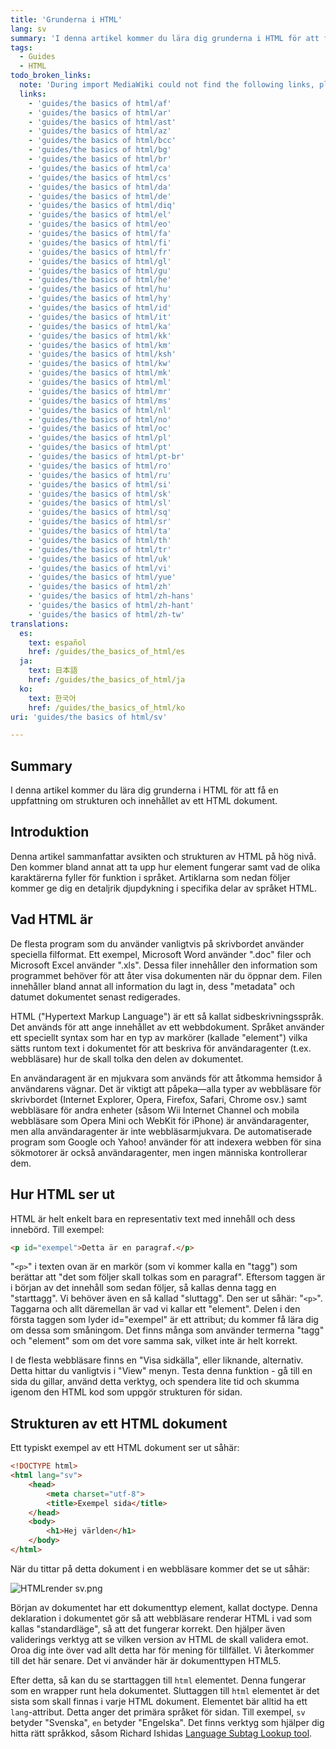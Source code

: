 ```yaml
---
title: 'Grunderna i HTML'
lang: sv
summary: 'I denna artikel kommer du lära dig grunderna i HTML för att få en uppfattning om strukturen och innehållet av ett HTML dokument.'
tags:
  - Guides
  - HTML
todo_broken_links:
  note: 'During import MediaWiki could not find the following links, please fix and adjust this list.'
  links:
    - 'guides/the basics of html/af'
    - 'guides/the basics of html/ar'
    - 'guides/the basics of html/ast'
    - 'guides/the basics of html/az'
    - 'guides/the basics of html/bcc'
    - 'guides/the basics of html/bg'
    - 'guides/the basics of html/br'
    - 'guides/the basics of html/ca'
    - 'guides/the basics of html/cs'
    - 'guides/the basics of html/da'
    - 'guides/the basics of html/de'
    - 'guides/the basics of html/diq'
    - 'guides/the basics of html/el'
    - 'guides/the basics of html/eo'
    - 'guides/the basics of html/fa'
    - 'guides/the basics of html/fi'
    - 'guides/the basics of html/fr'
    - 'guides/the basics of html/gl'
    - 'guides/the basics of html/gu'
    - 'guides/the basics of html/he'
    - 'guides/the basics of html/hu'
    - 'guides/the basics of html/hy'
    - 'guides/the basics of html/id'
    - 'guides/the basics of html/it'
    - 'guides/the basics of html/ka'
    - 'guides/the basics of html/kk'
    - 'guides/the basics of html/km'
    - 'guides/the basics of html/ksh'
    - 'guides/the basics of html/kw'
    - 'guides/the basics of html/mk'
    - 'guides/the basics of html/ml'
    - 'guides/the basics of html/mr'
    - 'guides/the basics of html/ms'
    - 'guides/the basics of html/nl'
    - 'guides/the basics of html/no'
    - 'guides/the basics of html/oc'
    - 'guides/the basics of html/pl'
    - 'guides/the basics of html/pt'
    - 'guides/the basics of html/pt-br'
    - 'guides/the basics of html/ro'
    - 'guides/the basics of html/ru'
    - 'guides/the basics of html/si'
    - 'guides/the basics of html/sk'
    - 'guides/the basics of html/sl'
    - 'guides/the basics of html/sq'
    - 'guides/the basics of html/sr'
    - 'guides/the basics of html/ta'
    - 'guides/the basics of html/th'
    - 'guides/the basics of html/tr'
    - 'guides/the basics of html/uk'
    - 'guides/the basics of html/vi'
    - 'guides/the basics of html/yue'
    - 'guides/the basics of html/zh'
    - 'guides/the basics of html/zh-hans'
    - 'guides/the basics of html/zh-hant'
    - 'guides/the basics of html/zh-tw'
translations:
  es:
    text: español
    href: /guides/the_basics_of_html/es
  ja:
    text: 日本語
    href: /guides/the_basics_of_html/ja
  ko:
    text: 한국어
    href: /guides/the_basics_of_html/ko
uri: 'guides/the basics of html/sv'

---
```

## Summary

I denna artikel kommer du lära dig grunderna i HTML för att få en uppfattning om strukturen och innehållet av ett HTML dokument.

## Introduktion

Denna artikel sammanfattar avsikten och strukturen av HTML på hög nivå. Den kommer bland annat att ta upp hur element fungerar samt vad de olika karaktärerna fyller för funktion i språket. Artiklarna som nedan följer kommer ge dig en detaljrik djupdykning i specifika delar av språket HTML.

## Vad HTML är

De flesta program som du använder vanligtvis på skrivbordet använder speciella filformat. Ett exempel, Microsoft Word använder ".doc" filer och Microsoft Excel använder ".xls". Dessa filer innehåller den information som programmet behöver för att åter visa dokumenten när du öppnar dem. Filen innehåller bland annat all information du lagt in, dess "metadata" och datumet dokumentet senast redigerades.

HTML ("Hypertext Markup Language") är ett så kallat sidbeskrivningsspråk. Det används för att ange innehållet av ett webbdokument. Språket använder ett speciellt syntax som har en typ av markörer (kallade "element") vilka sätts runtom text i dokumentet för att beskriva för användaragenter (t.ex. webbläsare) hur de skall tolka den delen av dokumentet.

En användaragent är en mjukvara som används för att åtkomma hemsidor å användarens vägnar. Det är viktigt att påpeka—alla typer av webbläsare för skrivbordet (Internet Explorer, Opera, Firefox, Safari, Chrome osv.) samt webbläsare för andra enheter (såsom Wii Internet Channel och mobila webbläsare som Opera Mini och WebKit för iPhone) är användaragenter, men alla användaragenter är inte webbläsarmjukvara. De automatiserade program som Google och Yahoo! använder för att indexera webben för sina sökmotorer är också användaragenter, men ingen människa kontrollerar dem.

## Hur HTML ser ut

HTML är helt enkelt bara en representativ text med innehåll och dess innebörd. Till exempel:

``` html
<p id="exempel">Detta är en paragraf.</p>
```

 "`<p>`" i texten ovan är en markör (som vi kommer kalla en "tagg") som berättar att "det som följer skall tolkas som en paragraf". Eftersom taggen är i början av det innehåll som sedan följer, så kallas denna tagg en "starttagg". Vi behöver även en så kallad "sluttagg". Den ser ut såhär: "`<p>`". Taggarna och allt däremellan är vad vi kallar ett "element". Delen i den första taggen som lyder id="exempel" är ett attribut; du kommer få lära dig om dessa som småningom. Det finns många som använder termerna "tagg" och "element" som om det vore samma sak, vilket inte är helt korrekt.

I de flesta webbläsare finns en "Visa sidkälla", eller liknande, alternativ. Detta hittar du vanligtvis i "View" menyn. Testa denna funktion - gå till en sida du gillar, använd detta verktyg, och spendera lite tid och skumma igenom den HTML kod som uppgör strukturen för sidan.

## Strukturen av ett HTML dokument

Ett typiskt exempel av ett HTML dokument ser ut såhär:

``` html
<!DOCTYPE html>
<html lang="sv">
    <head>
        <meta charset="utf-8">
        <title>Exempel sida</title>
    </head>
    <body>
        <h1>Hej världen</h1>
    </body>
</html>
```

 När du tittar på detta dokument i en webbläsare kommer det se ut såhär:

![HTMLrender sv.png](/assets/public/e/e2/HTMLrender_sv.png)

Början av dokumentet har ett dokumenttyp element, kallat doctype. Denna deklaration i dokumentet gör så att webbläsare renderar HTML i vad som kallas "standardläge", så att det fungerar korrekt. Den hjälper även validerings verktyg att se vilken version av HTML de skall validera emot. Oroa dig inte över vad allt detta har för mening för tillfället. Vi återkommer till det här senare. Det vi använder här är dokumenttypen HTML5.

Efter detta, så kan du se starttaggen till `html` elementet. Denna fungerar som en wrapper runt hela dokumentet. Sluttaggen till `html` elementet är det sista som skall finnas i varje HTML dokument. Elementet bär alltid ha ett `lang`-attribut. Detta anger det primära språket för sidan. Till exempel, `sv` betyder "Svenska", `en` betyder "Engelska". Det finns verktyg som hjälper dig hitta rätt språkkod, såsom Richard Ishidas [Language Subtag Lookup tool](http://rishida.net/utils/subtags/).

